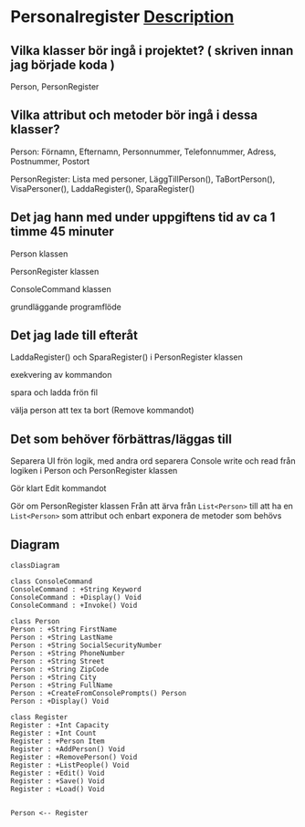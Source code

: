 # Personalregister [Description](Övning%201.NET.pdf)

## Vilka klasser bör ingå i projektet? ( skriven innan jag började koda )

Person, PersonRegister

## Vilka attribut och metoder bör ingå i dessa klasser?

Person: Förnamn, Efternamn, Personnummer, Telefonnummer, Adress, Postnummer, Postort

PersonRegister: Lista med personer, LäggTillPerson(), TaBortPerson(), VisaPersoner(), LaddaRegister(), SparaRegister()

## Det jag hann med under uppgiftens tid av ca 1 timme 45 minuter

Person klassen

PersonRegister klassen

ConsoleCommand klassen

grundläggande programflöde

## Det jag lade till efteråt

LaddaRegister() och SparaRegister() i PersonRegister klassen

exekvering av kommandon

spara och ladda frön fil

välja person att tex ta bort (Remove kommandot)

## Det som behöver förbättras/läggas till

Separera UI frön logik, med andra ord separera Console write och read från logiken i Person och PersonRegister klassen

Gör klart Edit kommandot

Gör om PersonRegister klassen Från att ärva från ``List<Person>`` till att ha en ``List<Person>`` som attribut och enbart exponera de metoder som behövs

## Diagram

```mermaid
classDiagram

class ConsoleCommand
ConsoleCommand : +String Keyword
ConsoleCommand : +Display() Void
ConsoleCommand : +Invoke() Void

class Person
Person : +String FirstName
Person : +String LastName
Person : +String SocialSecurityNumber
Person : +String PhoneNumber
Person : +String Street
Person : +String ZipCode
Person : +String City
Person : +String FullName
Person : +CreateFromConsolePrompts() Person
Person : +Display() Void

class Register
Register : +Int Capacity
Register : +Int Count
Register : +Person Item
Register : +AddPerson() Void
Register : +RemovePerson() Void
Register : +ListPeople() Void
Register : +Edit() Void
Register : +Save() Void
Register : +Load() Void


Person <-- Register

```
